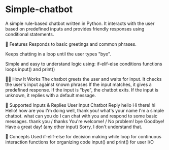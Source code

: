 # Simple-chatbot
A simple rule-based chatbot written in Python. It interacts with the user based on predefined inputs and provides friendly responses using conditional statements.

📌 Features
Responds to basic greetings and common phrases.

Keeps chatting in a loop until the user types "bye".

Simple and easy to understand logic using:
if-elif-else conditions
functions
loops
input() and print()


🧑‍💻 How It Works
The chatbot greets the user and waits for input.
It checks the user's input against known phrases
If the input matches, it gives a predefined response.
If the input is "bye", the chatbot exits.
If the input is unknown, it replies with a default message.

💬 Supported Inputs & Replies
User Input	Chatbot Reply
hello	Hi there!
hi	Hello!
how are you	I'm doing well, thank you!
what's your name	I'm a simple chatbot.
what can you do	I can chat with you and respond to some basic messages.
thank you / thanks	You're welcome! / No problem!
bye	Goodbye! Have a great day!
(any other input)	Sorry, I don't understand that.

🧠 Concepts Used
if-elif-else for decision making
while loop for continuous interaction
functions for organizing code
input() and print() for user I/O

